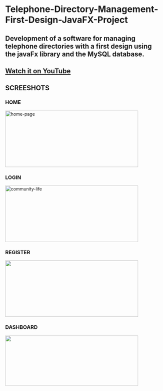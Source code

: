 # __Telephone-Directory-Management-First-Design-JavaFX-Project__

## Development of a software for managing telephone directories with a first design using the __javaFx__ library and the __MySQL__ database.

## [Watch it on YouTube](https://youtu.be/GOEUCDLtBls)

## __SCREESHOTS__

### __HOME__
<img src="https://user-images.githubusercontent.com/66962165/123179470-fcf4d580-d478-11eb-829d-e792bd5c7550.png" alt="home-page" width="425" height="180"/>

### __LOGIN__
<img src="https://user-images.githubusercontent.com/66962165/123179480-05e5a700-d479-11eb-8d4e-69f175bdbb1a.png" alt="community-life" width="425" height="180"/>

### __REGISTER__
<img src="https://user-images.githubusercontent.com/66962165/123179482-0716d400-d479-11eb-9d31-bcf5ed1d3a63.png"  width="425" height="180"/>

### __DASHBOARD__
<img src="https://user-images.githubusercontent.com/66962165/123179486-07af6a80-d479-11eb-8ccf-0a7644720a6f.png"  width="425" height="160"/>
